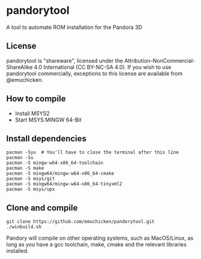 # pandorytool
A tool to automate ROM installation for the Pandora 3D

## License
pandorytool is "shareware", licensed under the Attribution-NonCommercial-ShareAlike 4.0 International (CC BY-NC-SA 4.0). If you wish to use pandorytool commercially, exceptions to this license are available from @emuchicken.


## How to compile
- Install MSYS2
- Start MSYS MINGW 64-Bit

## Install dependencies
```
pacman -Syu  # You'll have to close the terminal after this line
pacman -Su
pacman -S mingw-w64-x86_64-toolchain
pacman -S make
pacman -S mingw64/mingw-w64-x86_64-cmake
pacman -S msys/git
pacman -S mingw64/mingw-w64-x86_64-tinyxml2
pacman -S msys/upx
```

## Clone and compile
```
git clone https://github.com/emuchicken/pandorytool.git
./winbuild.sh
```

Pandory will compile on other operating systems, such as MacOS/Linux, as long as you have a gcc toolchain, make, cmake and the relevant libraries installed.
